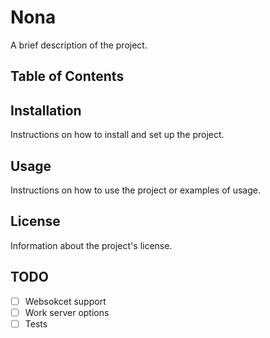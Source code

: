 # Nona

A brief description of the project.

## Table of Contents

## Installation

Instructions on how to install and set up the project.

## Usage

Instructions on how to use the project or examples of usage.

## License

Information about the project's license.

## TODO

- [ ] Websokcet support
- [ ] Work server options
- [ ] Tests
